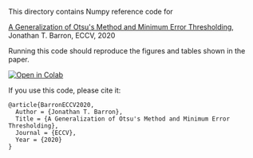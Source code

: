 This directory contains Numpy reference code for

[A Generalization of Otsu's Method and Minimum Error Thresholding](https://arxiv.org/abs/2007.07350),
Jonathan T. Barron, ECCV, 2020

Running this code should reproduce the figures and tables shown in the paper.

[![Open in Colab](https://colab.research.google.com/assets/colab-badge.svg)](https://github.com/jonbarron/hist_thresh/blob/master/GHT.ipynb)

If you use this code, please cite it:
```
@article{BarronECCV2020,
  Author = {Jonathan T. Barron},
  Title = {A Generalization of Otsu's Method and Minimum Error Thresholding},
  Journal = {ECCV},
  Year = {2020}
}
```
